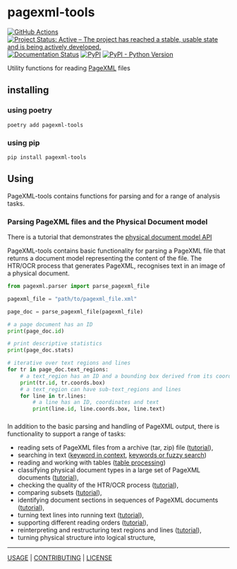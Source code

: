 # pagexml-tools

[![GitHub Actions](https://github.com/knaw-huc/pagexml/workflows/tests/badge.svg)](https://github.com/knaw-huc/pagexml/actions)
[![Project Status: Active – The project has reached a stable, usable state and is being actively developed.](https://www.repostatus.org/badges/latest/active.svg)](https://www.repostatus.org/#active)
[![Documentation Status](https://readthedocs.org/projects/pagexml/badge/?version=latest)](https://pagexml.readthedocs.io/en/latest/?badge=latest)
[![PyPI](https://img.shields.io/pypi/v/pagexml-tools)](https://pypi.org/project/pagexml-tools/)
[![PyPI - Python Version](https://img.shields.io/pypi/pyversions/pagexml-tools)](https://pypi.org/project/pagexml-tools/)

Utility functions for reading [PageXML](https://www.primaresearch.org/tools/PAGELibraries) files

## installing

### using poetry

```commandline
poetry add pagexml-tools
```

### using pip

```commandline
pip install pagexml-tools
```

## Using

PageXML-tools contains functions for parsing and for a range of analysis tasks.

### Parsing PageXML files and the Physical Document model

There is a tutorial that demonstrates the [physical document model API](./notebooks/Demo-understanding-the-document-model.ipynb)

PageXML-tools contains basic functionality for parsing a PageXML file that returns
a document model representing the content of the file. The HTR/OCR process that generates
PageXML, recognises text in an image of a physical document.

```python
from pagexml.parser import parse_pagexml_file

pagexml_file = "path/to/pagexml_file.xml"

page_doc = parse_pagexml_file(pagexml_file)

# a page document has an ID
print(page_doc.id)

# print descriptive statistics
print(page_doc.stats)

# iterative over text regions and lines
for tr in page_doc.text_regions:
    # a text_region has an ID and a bounding box derived from its coordinates
    print(tr.id, tr.coords.box)
    # a text_region can have sub-text_regions and lines
    for line in tr.lines:
        # a line has an ID, coordinates and text
        print(line.id, line.coords.box, line.text)
```

###

In addition to the basic parsing and handling of PageXML output, there is
functionality to support a range of tasks:

- reading sets of PageXML files from a archive (tar, zip) file ([tutorial](./notebooks/Demo-reading-pagexml-files-from-archive.ipynb)),
- searching in text ([keyword in context](./notebooks/Demo-text-search-simple.ipynb), [keywords or fuzzy search](./notebooks/Demo-text-search-in-pagexml-archive.ipynb))
- reading and working with tables ([table processing](./notebooks/Demo-table-processing.ipynb))
- classifying physical document types in a large set of PageXML documents ([tutorial](./notebooks/Demo-analysing-scan-characteristics.ipynb)),
- checking the quality of the HTR/OCR process ([tutorial](./notebooks/Demo-analysing-scan-characteristics-checking-quality.ipynb)),
- comparing subsets ([tutorial](./notebooks/Demo-analysing-scan-characteristics-comparing-subsets.ipynb)),
- identifying document sections in sequences of PageXML documents ([tutorial](./notebooks/Demo-analysing-scan-characteristics-book-sections.ipynb)),
- turning text lines into running text ([tutorial](./notebooks/Demo-from-lines-to-running-text.ipynb)),
- supporting different reading orders ([tutorial](./notebooks/Demo-sorting.ipynb)),
- reinterpreting and restructuring text regions and lines ([tutorial](./notebooks/Demo-restructuring-documents.ipynb)),
- turning physical structure into logical structure,

----

[USAGE](https://pagexml.readthedocs.io/en/latest/) |
[CONTRIBUTING](CONTRIBUTING.md) |
[LICENSE](LICENSE)

